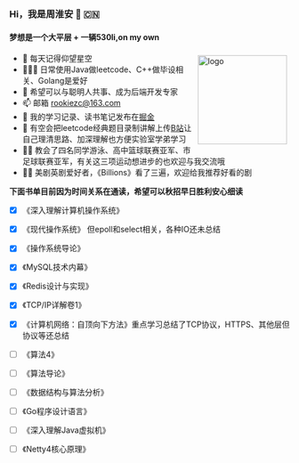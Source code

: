 ###  Hi，我是周淮安 🥳 🇨🇳
#### 梦想是一个大平层 + 一辆530li,on my own
<img src="https://github-readme-stats.vercel.app/api?username=ZzCoding530&show_icons=true" alt="logo" height="160" align="right" style="margin: 5px; margin-bottom: 20px;" /> 

- 🔭  每天记得仰望星空
- 👨🏻‍💻  日常使用Java做leetcode、C++做毕设相关、Golang是爱好
- 🌱  希望可以与聪明人共事、成为后端开发专家
- 📫  邮箱 rookiezc@163.com
- 🐋  我的学习记录、读书笔记发布在[掘金](https://juejin.cn/user/2532928622173070)
- 🦈  有空会把leetcode经典题目录制讲解上传[B站](https://space.bilibili.com/15144943/channel/detail?cid=171969)让自己理清思路、加深理解也方便实验室学弟学习
- 🏊‍♀️  教会了四名同学游泳、高中篮球联赛亚军、市足球联赛亚军，有关这三项运动想进步的也欢迎与我交流哦
- 🙌🏼  美剧英剧爱好者，《Billions》看了三遍，欢迎给我推荐好看的剧

**下面书单目前因为时间关系在通读，希望可以秋招早日胜利安心细读**
- [x] 《深入理解计算机操作系统》
- [x] 《现代操作系统》   但epoll和select相关，各种IO还未总结
- [x] 《操作系统导论》
- [x] 《MySQL技术内幕》
- [x] 《Redis设计与实现》
- [x] 《TCP/IP详解卷1》
- [x] 《计算机网络：自顶向下方法》重点学习总结了TCP协议，HTTPS、其他层但协议等还总结
- [ ] 《算法4》
- [ ] 《算法导论》
- [ ] 《数据结构与算法分析》
- [ ] 《Go程序设计语言》
- [ ] 《深入理解Java虚拟机》
- [ ] 《Netty4核心原理》





<!--
**ZzCoding530/ZzCoding530** is a ✨ _special_ ✨ repository because its `README.md` (this file) appears on your GitHub profile.

Here are some ideas to get you started:

- 🔭 I’m currently working on ...
- 🌱 I’m currently learning ...
- 👯 I’m looking to collaborate on ...
- 🤔 I’m looking for help with ...
- 💬 Ask me about ...
- 📫 How to reach me: ...
- 😄 Pronouns: ...
- ⚡ Fun fact: ...
-->
